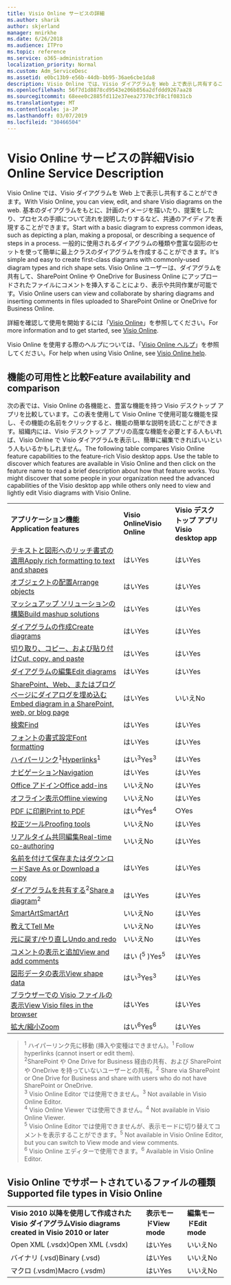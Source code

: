 ```yaml
---
title: Visio Online サービスの詳細
ms.author: sharik
author: skjerland
manager: mnirkhe
ms.date: 6/26/2018
ms.audience: ITPro
ms.topic: reference
ms.service: o365-administration
localization_priority: Normal
ms.custom: Adm_ServiceDesc
ms.assetid: e0bc13b9-e56b-44db-bb95-36ae6cbe1da8
description: Visio Online では、Visio ダイアグラムを Web 上で表示し共有することができます。 基本のダイアグラムをもとに、計画のイメージを描いたり、提案をしたり、プロセスの手順について流れを説明したりするなど、共通のアイディアを表現することができます。 一般的に使用されるダイアグラムの種類や豊富な図形のセットを使って簡単に最上クラスのダイアグラムを作成することができます。 Visio Online ユーザーは、ダイアグラムを共有して、SharePoint Online や OneDrive for Business Online にアップロードされたファイルにコメントを挿入することにより、表示や共同作業が可能です。
ms.openlocfilehash: 56f7d1d8878cd9543e206b856a2dfddd9267aa28
ms.sourcegitcommit: 68eee0c2885fd112e37eea27370c3f8c1f0831cb
ms.translationtype: MT
ms.contentlocale: ja-JP
ms.lasthandoff: 03/07/2019
ms.locfileid: "30466504"
---
```

# <a name="visio-online-service-description"></a><span data-ttu-id="a0490-106">Visio Online サービスの詳細</span><span class="sxs-lookup"><span data-stu-id="a0490-106">Visio Online Service Description</span></span>

<span data-ttu-id="a0490-107">Visio Online では、Visio ダイアグラムを Web 上で表示し共有することができます。</span><span class="sxs-lookup"><span data-stu-id="a0490-107">With Visio Online, you can view, edit, and share Visio diagrams on the web.</span></span> <span data-ttu-id="a0490-108">基本のダイアグラムをもとに、計画のイメージを描いたり、提案をしたり、プロセスの手順について流れを説明したりするなど、共通のアイディアを表現することができます。</span><span class="sxs-lookup"><span data-stu-id="a0490-108">Start with a basic diagram to express common ideas, such as depicting a plan, making a proposal, or describing a sequence of steps in a process.</span></span> <span data-ttu-id="a0490-109">一般的に使用されるダイアグラムの種類や豊富な図形のセットを使って簡単に最上クラスのダイアグラムを作成することができます。</span><span class="sxs-lookup"><span data-stu-id="a0490-109">It's simple and easy to create first-class diagrams with commonly-used diagram types and rich shape sets.</span></span> <span data-ttu-id="a0490-110">Visio Online ユーザーは、ダイアグラムを共有して、SharePoint Online や OneDrive for Business Online にアップロードされたファイルにコメントを挿入することにより、表示や共同作業が可能です。</span><span class="sxs-lookup"><span data-stu-id="a0490-110">Visio Online users can view and collaborate by sharing diagrams and inserting comments in files uploaded to SharePoint Online or OneDrive for Business Online.</span></span>
  
<span data-ttu-id="a0490-111">詳細を確認して使用を開始するには「[Visio Online](https://products.office.com/en-US/visio/visio-online)」を参照してください。</span><span class="sxs-lookup"><span data-stu-id="a0490-111">For more information and to get started, see [Visio Online](https://products.office.com/en-US/visio/visio-online).</span></span>
  
<span data-ttu-id="a0490-112">Visio Online を使用する際のヘルプについては、「[Visio Online ヘルプ](https://go.microsoft.com/fwlink/?linkid=855982)」を参照してください。</span><span class="sxs-lookup"><span data-stu-id="a0490-112">For help when using Visio Online, see [Visio Online help](https://go.microsoft.com/fwlink/?linkid=855982).</span></span>
  
## <a name="feature-availability-and-comparison"></a><span data-ttu-id="a0490-113">機能の可用性と比較</span><span class="sxs-lookup"><span data-stu-id="a0490-113">Feature availability and comparison</span></span>

<span data-ttu-id="a0490-p103">次の表では、Visio Online の各機能と、豊富な機能を持つ Visio デスクトップ アプリを比較しています。この表を使用して Visio Online で使用可能な機能を探し、その機能の名前をクリックすると、機能の簡単な説明を読むことができます。組織内には、Visio デスクトップ アプリの高度な機能を必要とする人もいれば、Visio Online で Visio ダイアグラムを表示し、簡単に編集できればいいという人もいるかもしれません。</span><span class="sxs-lookup"><span data-stu-id="a0490-p103">The following table compares Visio Online feature capabilities to the feature-rich Visio desktop apps. Use the table to discover which features are available in Visio Online and then click on the feature name to read a brief description about how that feature works. You might discover that some people in your organization need the advanced capabilities of the Visio desktop app while others only need to view and lightly edit Visio diagrams with Visio Online.</span></span> 
  
||||
|:-----|:-----|:-----|
|<span data-ttu-id="a0490-117">**アプリケーション機能**</span><span class="sxs-lookup"><span data-stu-id="a0490-117">**Application features**</span></span> <br/> |<span data-ttu-id="a0490-118">**Visio Online**</span><span class="sxs-lookup"><span data-stu-id="a0490-118">**Visio Online**</span></span> <br/> |<span data-ttu-id="a0490-119">**Visio デスクトップ アプリ**</span><span class="sxs-lookup"><span data-stu-id="a0490-119">**Visio desktop app**</span></span> <br/> |
|[<span data-ttu-id="a0490-120">テキストと図形へのリッチ書式の適用</span><span class="sxs-lookup"><span data-stu-id="a0490-120">Apply rich formatting to text and shapes</span></span>](visio-online.md#BM_1) <br/> |<span data-ttu-id="a0490-121">はい</span><span class="sxs-lookup"><span data-stu-id="a0490-121">Yes</span></span>  <br/> |<span data-ttu-id="a0490-122">はい</span><span class="sxs-lookup"><span data-stu-id="a0490-122">Yes</span></span>  <br/> |
|[<span data-ttu-id="a0490-123">オブジェクトの配置</span><span class="sxs-lookup"><span data-stu-id="a0490-123">Arrange objects</span></span>](visio-online.md#BM_2) <br/> |<span data-ttu-id="a0490-124">はい</span><span class="sxs-lookup"><span data-stu-id="a0490-124">Yes</span></span>  <br/> |<span data-ttu-id="a0490-125">はい</span><span class="sxs-lookup"><span data-stu-id="a0490-125">Yes</span></span>  <br/> |
|[<span data-ttu-id="a0490-126">マッシュアップ ソリューションの構築</span><span class="sxs-lookup"><span data-stu-id="a0490-126">Build mashup solutions</span></span>](visio-online.md#BM_3) <br/> |<span data-ttu-id="a0490-127">はい</span><span class="sxs-lookup"><span data-stu-id="a0490-127">Yes</span></span>  <br/> |<span data-ttu-id="a0490-128">はい</span><span class="sxs-lookup"><span data-stu-id="a0490-128">Yes</span></span>  <br/> |
|[<span data-ttu-id="a0490-129">ダイアグラムの作成</span><span class="sxs-lookup"><span data-stu-id="a0490-129">Create diagrams</span></span>](visio-online.md#BM_4) <br/> |<span data-ttu-id="a0490-130">はい</span><span class="sxs-lookup"><span data-stu-id="a0490-130">Yes</span></span>  <br/> |<span data-ttu-id="a0490-131">はい</span><span class="sxs-lookup"><span data-stu-id="a0490-131">Yes</span></span>  <br/> |
|[<span data-ttu-id="a0490-132">切り取り、コピー、および貼り付け</span><span class="sxs-lookup"><span data-stu-id="a0490-132">Cut, copy, and paste</span></span>](visio-online.md#BM_5) <br/> |<span data-ttu-id="a0490-133">はい</span><span class="sxs-lookup"><span data-stu-id="a0490-133">Yes</span></span>  <br/> |<span data-ttu-id="a0490-134">はい</span><span class="sxs-lookup"><span data-stu-id="a0490-134">Yes</span></span>  <br/> |
|[<span data-ttu-id="a0490-135">ダイアグラムの編集</span><span class="sxs-lookup"><span data-stu-id="a0490-135">Edit diagrams</span></span>](visio-online.md#BM_6) <br/> |<span data-ttu-id="a0490-136">はい</span><span class="sxs-lookup"><span data-stu-id="a0490-136">Yes</span></span>  <br/> |<span data-ttu-id="a0490-137">はい</span><span class="sxs-lookup"><span data-stu-id="a0490-137">Yes</span></span>  <br/> |
|[<span data-ttu-id="a0490-138">SharePoint、Web、またはブログ ページにダイアログを埋め込む</span><span class="sxs-lookup"><span data-stu-id="a0490-138">Embed diagram in a SharePoint, web, or blog page</span></span>](visio-online.md#BM_7) <br/> |<span data-ttu-id="a0490-139">はい</span><span class="sxs-lookup"><span data-stu-id="a0490-139">Yes</span></span>  <br/> |<span data-ttu-id="a0490-140">いいえ</span><span class="sxs-lookup"><span data-stu-id="a0490-140">No</span></span>  <br/> |
|[<span data-ttu-id="a0490-141">検索</span><span class="sxs-lookup"><span data-stu-id="a0490-141">Find</span></span>](visio-online.md#BM_8) <br/> |<span data-ttu-id="a0490-142">はい</span><span class="sxs-lookup"><span data-stu-id="a0490-142">Yes</span></span>  <br/> |<span data-ttu-id="a0490-143">はい</span><span class="sxs-lookup"><span data-stu-id="a0490-143">Yes</span></span>  <br/> |
|[<span data-ttu-id="a0490-144">フォントの書式設定</span><span class="sxs-lookup"><span data-stu-id="a0490-144">Font formatting</span></span>](visio-online.md#BM_9) <br/> |<span data-ttu-id="a0490-145">はい</span><span class="sxs-lookup"><span data-stu-id="a0490-145">Yes</span></span>  <br/> |<span data-ttu-id="a0490-146">はい</span><span class="sxs-lookup"><span data-stu-id="a0490-146">Yes</span></span>  <br/> |
|<span data-ttu-id="a0490-147">[ハイパーリンク](visio-online.md#BM_10)<sup>1</sup></span><span class="sxs-lookup"><span data-stu-id="a0490-147">[Hyperlinks](visio-online.md#BM_10)<sup>1</sup></span></span> <br/> |<span data-ttu-id="a0490-148">はい<sup>3</sup></span><span class="sxs-lookup"><span data-stu-id="a0490-148">Yes<sup>3</sup></span></span> <br/> |<span data-ttu-id="a0490-149">はい</span><span class="sxs-lookup"><span data-stu-id="a0490-149">Yes</span></span>  <br/> |
|[<span data-ttu-id="a0490-150">ナビゲーション</span><span class="sxs-lookup"><span data-stu-id="a0490-150">Navigation</span></span>](visio-online.md#BM_11) <br/> |<span data-ttu-id="a0490-151">はい</span><span class="sxs-lookup"><span data-stu-id="a0490-151">Yes</span></span>  <br/> |<span data-ttu-id="a0490-152">はい</span><span class="sxs-lookup"><span data-stu-id="a0490-152">Yes</span></span>  <br/> |
|[<span data-ttu-id="a0490-153">Office アドイン</span><span class="sxs-lookup"><span data-stu-id="a0490-153">Office add-ins</span></span>](visio-online.md#BM_12) <br/> |<span data-ttu-id="a0490-154">いいえ</span><span class="sxs-lookup"><span data-stu-id="a0490-154">No</span></span>  <br/> |<span data-ttu-id="a0490-155">はい</span><span class="sxs-lookup"><span data-stu-id="a0490-155">Yes</span></span>  <br/> |
|[<span data-ttu-id="a0490-156">オフライン表示</span><span class="sxs-lookup"><span data-stu-id="a0490-156">Offline viewing</span></span>](visio-online.md#BM_13) <br/> |<span data-ttu-id="a0490-157">いいえ</span><span class="sxs-lookup"><span data-stu-id="a0490-157">No</span></span>  <br/> |<span data-ttu-id="a0490-158">はい</span><span class="sxs-lookup"><span data-stu-id="a0490-158">Yes</span></span>  <br/> |
|[<span data-ttu-id="a0490-159">PDF に印刷</span><span class="sxs-lookup"><span data-stu-id="a0490-159">Print to PDF </span></span>](visio-online.md#BM_14) <br/> |<span data-ttu-id="a0490-160">はい<sup>4</sup></span><span class="sxs-lookup"><span data-stu-id="a0490-160">Yes<sup>4</sup></span></span> <br/> |<span data-ttu-id="a0490-161">○</span><span class="sxs-lookup"><span data-stu-id="a0490-161">Yes</span></span>  <br/> |
|[<span data-ttu-id="a0490-162">校正ツール</span><span class="sxs-lookup"><span data-stu-id="a0490-162">Proofing tools</span></span>](visio-online.md#BM_15) <br/> |<span data-ttu-id="a0490-163">いいえ</span><span class="sxs-lookup"><span data-stu-id="a0490-163">No</span></span>  <br/> |<span data-ttu-id="a0490-164">はい</span><span class="sxs-lookup"><span data-stu-id="a0490-164">Yes</span></span>  <br/> |
|[<span data-ttu-id="a0490-165">リアルタイム共同編集</span><span class="sxs-lookup"><span data-stu-id="a0490-165">Real-time co-authoring</span></span>](visio-online.md#BM_16) <br/> |<span data-ttu-id="a0490-166">いいえ</span><span class="sxs-lookup"><span data-stu-id="a0490-166">No</span></span>  <br/> |<span data-ttu-id="a0490-167">はい</span><span class="sxs-lookup"><span data-stu-id="a0490-167">Yes</span></span>  <br/> |
|[<span data-ttu-id="a0490-168">名前を付けて保存またはダウンロード</span><span class="sxs-lookup"><span data-stu-id="a0490-168">Save As or Download a copy</span></span>](visio-online.md#BM_17) <br/> |<span data-ttu-id="a0490-169">はい</span><span class="sxs-lookup"><span data-stu-id="a0490-169">Yes</span></span>  <br/> |<span data-ttu-id="a0490-170">はい</span><span class="sxs-lookup"><span data-stu-id="a0490-170">Yes</span></span>  <br/> |
|<span data-ttu-id="a0490-171">[ダイアグラムを共有する](visio-online.md#BM_18)<sup>2</sup></span><span class="sxs-lookup"><span data-stu-id="a0490-171">[Share a diagram](visio-online.md#BM_18)<sup>2</sup></span></span> <br/> |<span data-ttu-id="a0490-172">はい</span><span class="sxs-lookup"><span data-stu-id="a0490-172">Yes</span></span>  <br/> |<span data-ttu-id="a0490-173">はい</span><span class="sxs-lookup"><span data-stu-id="a0490-173">Yes</span></span>  <br/> |
|[<span data-ttu-id="a0490-174">SmartArt</span><span class="sxs-lookup"><span data-stu-id="a0490-174">SmartArt</span></span>](visio-online.md#BM_19) <br/> |<span data-ttu-id="a0490-175">いいえ</span><span class="sxs-lookup"><span data-stu-id="a0490-175">No</span></span>  <br/> |<span data-ttu-id="a0490-176">はい</span><span class="sxs-lookup"><span data-stu-id="a0490-176">Yes</span></span>  <br/> |
|[<span data-ttu-id="a0490-177">教えて</span><span class="sxs-lookup"><span data-stu-id="a0490-177">Tell Me</span></span>](visio-online.md#BM_20) <br/> |<span data-ttu-id="a0490-178">いいえ</span><span class="sxs-lookup"><span data-stu-id="a0490-178">No</span></span>  <br/> |<span data-ttu-id="a0490-179">はい</span><span class="sxs-lookup"><span data-stu-id="a0490-179">Yes</span></span>  <br/> |
|[<span data-ttu-id="a0490-180">元に戻す/やり直し</span><span class="sxs-lookup"><span data-stu-id="a0490-180">Undo and redo</span></span>](visio-online.md#BM_21) <br/> |<span data-ttu-id="a0490-181">いいえ</span><span class="sxs-lookup"><span data-stu-id="a0490-181">No</span></span>  <br/> |<span data-ttu-id="a0490-182">はい</span><span class="sxs-lookup"><span data-stu-id="a0490-182">Yes</span></span>  <br/> |
|[<span data-ttu-id="a0490-183">コメントの表示と追加</span><span class="sxs-lookup"><span data-stu-id="a0490-183">View and add comments</span></span>](visio-online.md#BM_22) <br/> |<span data-ttu-id="a0490-184">はい (<sup>5</sup> )</span><span class="sxs-lookup"><span data-stu-id="a0490-184">Yes<sup>5</sup></span></span> <br/> |<span data-ttu-id="a0490-185">はい</span><span class="sxs-lookup"><span data-stu-id="a0490-185">Yes</span></span>  <br/> |
|[<span data-ttu-id="a0490-186">図形データの表示</span><span class="sxs-lookup"><span data-stu-id="a0490-186">View shape data</span></span>](visio-online.md#BM_23) <br/> |<span data-ttu-id="a0490-187">はい<sup>3</sup></span><span class="sxs-lookup"><span data-stu-id="a0490-187">Yes<sup>3</sup></span></span> <br/> |<span data-ttu-id="a0490-188">はい</span><span class="sxs-lookup"><span data-stu-id="a0490-188">Yes</span></span>  <br/> |
|[<span data-ttu-id="a0490-189">ブラウザーでの Visio ファイルの表示</span><span class="sxs-lookup"><span data-stu-id="a0490-189">View Visio files in the browser</span></span>](visio-online.md#BM_24) <br/> |<span data-ttu-id="a0490-190">はい</span><span class="sxs-lookup"><span data-stu-id="a0490-190">Yes</span></span>  <br/> |<span data-ttu-id="a0490-191">はい</span><span class="sxs-lookup"><span data-stu-id="a0490-191">Yes</span></span>  <br/> |
|[<span data-ttu-id="a0490-192">拡大/縮小</span><span class="sxs-lookup"><span data-stu-id="a0490-192">Zoom</span></span>](visio-online.md#BM_25) <br/> |<span data-ttu-id="a0490-193">はい<sup>6</sup></span><span class="sxs-lookup"><span data-stu-id="a0490-193">Yes<sup>6</sup></span></span> <br/> |<span data-ttu-id="a0490-194">はい</span><span class="sxs-lookup"><span data-stu-id="a0490-194">Yes</span></span>  <br/> |
   
> <span data-ttu-id="a0490-195"><sup>1</sup> ハイパーリンク先に移動 (挿入や変種はできません)。</span><span class="sxs-lookup"><span data-stu-id="a0490-195"><sup>1</sup> Follow hyperlinks (cannot insert or edit them).</span></span> 
<br/><span data-ttu-id="a0490-196"><sup>2</sup>SharePoint や One Drive for Business 経由の共有、および SharePoint や OneDrive を持っていないユーザーとの共有。</span><span class="sxs-lookup"><span data-stu-id="a0490-196"><sup>2</sup> Share via SharePoint or One Drive for Business and share with users who do not have SharePoint or OneDrive.</span></span> 
<br/> <span data-ttu-id="a0490-197"><sup>3</sup> Visio Online Editor では使用できません。</span><span class="sxs-lookup"><span data-stu-id="a0490-197"><sup>3</sup> Not available in Visio Online Editor.</span></span>
<br/><span data-ttu-id="a0490-198"><sup>4</sup> Visio Online Viewer では使用できません。</span><span class="sxs-lookup"><span data-stu-id="a0490-198"><sup>4</sup> Not available in Visio Online Viewer.</span></span> 
<br/><span data-ttu-id="a0490-199"><sup>5</sup> Visio Online Editor では使用できませんが、表示モードに切り替えてコメントを表示することができます。</span><span class="sxs-lookup"><span data-stu-id="a0490-199"><sup>5</sup> Not available in Visio Online Editor, but you can switch to View mode and view comments.</span></span> 
<br/><span data-ttu-id="a0490-200"><sup>6</sup> Visio Online エディターで使用できます。</span><span class="sxs-lookup"><span data-stu-id="a0490-200"><sup>6</sup> Available in Visio Online Editor.</span></span> 
  
## <a name="supported-file-types-in-visio-online"></a><span data-ttu-id="a0490-201">Visio Online でサポートされているファイルの種類</span><span class="sxs-lookup"><span data-stu-id="a0490-201">Supported file types in Visio Online</span></span>

||||
|:-----|:-----|:-----|
|<span data-ttu-id="a0490-202">**Visio 2010 以降を使用して作成された Visio ダイアグラム**</span><span class="sxs-lookup"><span data-stu-id="a0490-202">**Visio diagrams created in Visio 2010 or later**</span></span> <br/> |<span data-ttu-id="a0490-203">**表示モード**</span><span class="sxs-lookup"><span data-stu-id="a0490-203">**View mode**</span></span> <br/> |<span data-ttu-id="a0490-204">**編集モード**</span><span class="sxs-lookup"><span data-stu-id="a0490-204">**Edit mode**</span></span> <br/> |
|<span data-ttu-id="a0490-205">Open XML (.vsdx)</span><span class="sxs-lookup"><span data-stu-id="a0490-205">Open XML (.vsdx)</span></span>  <br/> |<span data-ttu-id="a0490-206">はい</span><span class="sxs-lookup"><span data-stu-id="a0490-206">Yes</span></span>  <br/> |<span data-ttu-id="a0490-207">いいえ</span><span class="sxs-lookup"><span data-stu-id="a0490-207">No</span></span>  <br/> |
|<span data-ttu-id="a0490-208">バイナリ (.vsd)</span><span class="sxs-lookup"><span data-stu-id="a0490-208">Binary (.vsd)</span></span>  <br/> |<span data-ttu-id="a0490-209">はい</span><span class="sxs-lookup"><span data-stu-id="a0490-209">Yes</span></span>  <br/> |<span data-ttu-id="a0490-210">いいえ</span><span class="sxs-lookup"><span data-stu-id="a0490-210">No</span></span>  <br/> |
|<span data-ttu-id="a0490-211">マクロ (.vsdm)</span><span class="sxs-lookup"><span data-stu-id="a0490-211">Macro (.vsdm)</span></span>  <br/> |<span data-ttu-id="a0490-212">はい</span><span class="sxs-lookup"><span data-stu-id="a0490-212">Yes</span></span>  <br/> |<span data-ttu-id="a0490-213">いいえ</span><span class="sxs-lookup"><span data-stu-id="a0490-213">No</span></span>  <br/> |
   

